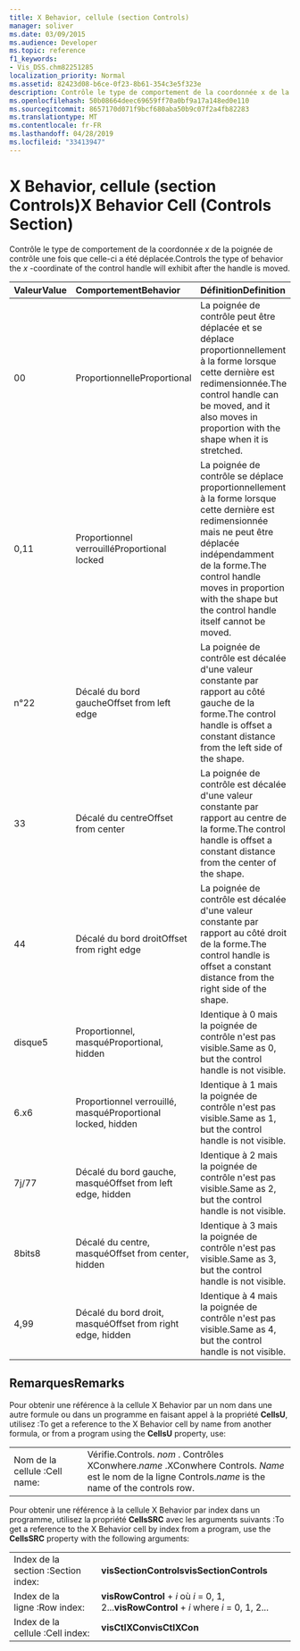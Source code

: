 ```yaml
---
title: X Behavior, cellule (section Controls)
manager: soliver
ms.date: 03/09/2015
ms.audience: Developer
ms.topic: reference
f1_keywords:
- Vis_DSS.chm82251285
localization_priority: Normal
ms.assetid: 82423d08-b6ce-0f23-8b61-354c3e5f323e
description: Contrôle le type de comportement de la coordonnée x de la poignée de contrôle une fois que celle-ci a été déplacée.
ms.openlocfilehash: 50b08664deec69659ff70a0bf9a17a148ed0e110
ms.sourcegitcommit: 8657170d071f9bcf680aba50b9c07f2a4fb82283
ms.translationtype: MT
ms.contentlocale: fr-FR
ms.lasthandoff: 04/28/2019
ms.locfileid: "33413947"
---
```

# <a name="x-behavior-cell-controls-section"></a><span data-ttu-id="a33a5-103">X Behavior, cellule (section Controls)</span><span class="sxs-lookup"><span data-stu-id="a33a5-103">X Behavior Cell (Controls Section)</span></span>

<span data-ttu-id="a33a5-104">Contrôle le type de comportement de la coordonnée *x* de la poignée de contrôle une fois que celle-ci a été déplacée.</span><span class="sxs-lookup"><span data-stu-id="a33a5-104">Controls the type of behavior the  *x*  -coordinate of the control handle will exhibit after the handle is moved.</span></span> 
  
|<span data-ttu-id="a33a5-105">**Valeur**</span><span class="sxs-lookup"><span data-stu-id="a33a5-105">**Value**</span></span>|<span data-ttu-id="a33a5-106">**Comportement**</span><span class="sxs-lookup"><span data-stu-id="a33a5-106">**Behavior**</span></span>|<span data-ttu-id="a33a5-107">**Définition**</span><span class="sxs-lookup"><span data-stu-id="a33a5-107">**Definition**</span></span>|<span data-ttu-id="a33a5-108">**Constante d'automation**</span><span class="sxs-lookup"><span data-stu-id="a33a5-108">**Automation constant**</span></span>|
|:-----|:-----|:-----|:-----|
| <span data-ttu-id="a33a5-109">0</span><span class="sxs-lookup"><span data-stu-id="a33a5-109">0</span></span>  <br/> | <span data-ttu-id="a33a5-110">Proportionnelle</span><span class="sxs-lookup"><span data-stu-id="a33a5-110">Proportional</span></span>  <br/> | <span data-ttu-id="a33a5-111">La poignée de contrôle peut être déplacée et se déplace proportionnellement à la forme lorsque cette dernière est redimensionnée.</span><span class="sxs-lookup"><span data-stu-id="a33a5-111">The control handle can be moved, and it also moves in proportion with the shape when it is stretched.</span></span>  <br/> |<span data-ttu-id="a33a5-112">**visCtlProportional**</span><span class="sxs-lookup"><span data-stu-id="a33a5-112">**visCtlProportional**</span></span> <br/> |
| <span data-ttu-id="a33a5-113">0,1</span><span class="sxs-lookup"><span data-stu-id="a33a5-113">1</span></span>  <br/> | <span data-ttu-id="a33a5-114">Proportionnel verrouillé</span><span class="sxs-lookup"><span data-stu-id="a33a5-114">Proportional locked</span></span>  <br/> | <span data-ttu-id="a33a5-115">La poignée de contrôle se déplace proportionnellement à la forme lorsque cette dernière est redimensionnée mais ne peut être déplacée indépendamment de la forme.</span><span class="sxs-lookup"><span data-stu-id="a33a5-115">The control handle moves in proportion with the shape but the control handle itself cannot be moved.</span></span>  <br/> |<span data-ttu-id="a33a5-116">**visCtlLocked**</span><span class="sxs-lookup"><span data-stu-id="a33a5-116">**visCtlLocked**</span></span> <br/> |
| <span data-ttu-id="a33a5-117">n°2</span><span class="sxs-lookup"><span data-stu-id="a33a5-117">2</span></span>  <br/> | <span data-ttu-id="a33a5-118">Décalé du bord gauche</span><span class="sxs-lookup"><span data-stu-id="a33a5-118">Offset from left edge</span></span>  <br/> | <span data-ttu-id="a33a5-119">La poignée de contrôle est décalée d'une valeur constante par rapport au côté gauche de la forme.</span><span class="sxs-lookup"><span data-stu-id="a33a5-119">The control handle is offset a constant distance from the left side of the shape.</span></span>  <br/> |<span data-ttu-id="a33a5-120">**visCtlOffsetMin**</span><span class="sxs-lookup"><span data-stu-id="a33a5-120">**visCtlOffsetMin**</span></span> <br/> |
| <span data-ttu-id="a33a5-121">3</span><span class="sxs-lookup"><span data-stu-id="a33a5-121">3</span></span>  <br/> | <span data-ttu-id="a33a5-122">Décalé du centre</span><span class="sxs-lookup"><span data-stu-id="a33a5-122">Offset from center</span></span>  <br/> | <span data-ttu-id="a33a5-123">La poignée de contrôle est décalée d'une valeur constante par rapport au centre de la forme.</span><span class="sxs-lookup"><span data-stu-id="a33a5-123">The control handle is offset a constant distance from the center of the shape.</span></span>  <br/> |<span data-ttu-id="a33a5-124">**visCtlOffsetMid**</span><span class="sxs-lookup"><span data-stu-id="a33a5-124">**visCtlOffsetMid**</span></span> <br/> |
| <span data-ttu-id="a33a5-125">4</span><span class="sxs-lookup"><span data-stu-id="a33a5-125">4</span></span>  <br/> | <span data-ttu-id="a33a5-126">Décalé du bord droit</span><span class="sxs-lookup"><span data-stu-id="a33a5-126">Offset from right edge</span></span>  <br/> | <span data-ttu-id="a33a5-127">La poignée de contrôle est décalée d'une valeur constante par rapport au côté droit de la forme.</span><span class="sxs-lookup"><span data-stu-id="a33a5-127">The control handle is offset a constant distance from the right side of the shape.</span></span>  <br/> |<span data-ttu-id="a33a5-128">**visCtlOffsetMax**</span><span class="sxs-lookup"><span data-stu-id="a33a5-128">**visCtlOffsetMax**</span></span> <br/> |
| <span data-ttu-id="a33a5-129">disque</span><span class="sxs-lookup"><span data-stu-id="a33a5-129">5</span></span>  <br/> | <span data-ttu-id="a33a5-130">Proportionnel, masqué</span><span class="sxs-lookup"><span data-stu-id="a33a5-130">Proportional, hidden</span></span>  <br/> | <span data-ttu-id="a33a5-131">Identique à 0 mais la poignée de contrôle n'est pas visible.</span><span class="sxs-lookup"><span data-stu-id="a33a5-131">Same as 0, but the control handle is not visible.</span></span>  <br/> |<span data-ttu-id="a33a5-132">**visCtlProportionalHidden**</span><span class="sxs-lookup"><span data-stu-id="a33a5-132">**visCtlProportionalHidden**</span></span> <br/> |
| <span data-ttu-id="a33a5-133">6.x</span><span class="sxs-lookup"><span data-stu-id="a33a5-133">6</span></span>  <br/> | <span data-ttu-id="a33a5-134">Proportionnel verrouillé, masqué</span><span class="sxs-lookup"><span data-stu-id="a33a5-134">Proportional locked, hidden</span></span>  <br/> | <span data-ttu-id="a33a5-135">Identique à 1 mais la poignée de contrôle n'est pas visible.</span><span class="sxs-lookup"><span data-stu-id="a33a5-135">Same as 1, but the control handle is not visible.</span></span>  <br/> |<span data-ttu-id="a33a5-136">**visCtlLockedHiddenv**</span><span class="sxs-lookup"><span data-stu-id="a33a5-136">**visCtlLockedHiddenv**</span></span> <br/> |
| <span data-ttu-id="a33a5-137">7j/7</span><span class="sxs-lookup"><span data-stu-id="a33a5-137">7</span></span>  <br/> | <span data-ttu-id="a33a5-138">Décalé du bord gauche, masqué</span><span class="sxs-lookup"><span data-stu-id="a33a5-138">Offset from left edge, hidden</span></span>  <br/> | <span data-ttu-id="a33a5-139">Identique à 2 mais la poignée de contrôle n'est pas visible.</span><span class="sxs-lookup"><span data-stu-id="a33a5-139">Same as 2, but the control handle is not visible.</span></span>  <br/> |<span data-ttu-id="a33a5-140">**visCtlOffsetMinHidden**</span><span class="sxs-lookup"><span data-stu-id="a33a5-140">**visCtlOffsetMinHidden**</span></span> <br/> |
| <span data-ttu-id="a33a5-141">8bits</span><span class="sxs-lookup"><span data-stu-id="a33a5-141">8</span></span>  <br/> | <span data-ttu-id="a33a5-142">Décalé du centre, masqué</span><span class="sxs-lookup"><span data-stu-id="a33a5-142">Offset from center, hidden</span></span>  <br/> | <span data-ttu-id="a33a5-143">Identique à 3 mais la poignée de contrôle n'est pas visible.</span><span class="sxs-lookup"><span data-stu-id="a33a5-143">Same as 3, but the control handle is not visible.</span></span>  <br/> |<span data-ttu-id="a33a5-144">**visCtlOffsetMidHidden**</span><span class="sxs-lookup"><span data-stu-id="a33a5-144">**visCtlOffsetMidHidden**</span></span> <br/> |
| <span data-ttu-id="a33a5-145">4,9</span><span class="sxs-lookup"><span data-stu-id="a33a5-145">9</span></span>  <br/> | <span data-ttu-id="a33a5-146">Décalé du bord droit, masqué</span><span class="sxs-lookup"><span data-stu-id="a33a5-146">Offset from right edge, hidden</span></span>  <br/> | <span data-ttu-id="a33a5-147">Identique à 4 mais la poignée de contrôle n'est pas visible.</span><span class="sxs-lookup"><span data-stu-id="a33a5-147">Same as 4, but the control handle is not visible.</span></span>  <br/> |<span data-ttu-id="a33a5-148">**visCtlOffsetMaxHidden**</span><span class="sxs-lookup"><span data-stu-id="a33a5-148">**visCtlOffsetMaxHidden**</span></span> <br/> |
   
## <a name="remarks"></a><span data-ttu-id="a33a5-149">Remarques</span><span class="sxs-lookup"><span data-stu-id="a33a5-149">Remarks</span></span>

<span data-ttu-id="a33a5-150">Pour obtenir une référence à la cellule X Behavior par un nom dans une autre formule ou dans un programme en faisant appel à la propriété **CellsU**, utilisez :</span><span class="sxs-lookup"><span data-stu-id="a33a5-150">To get a reference to the X Behavior cell by name from another formula, or from a program using the **CellsU** property, use:</span></span> 
  
|||
|:-----|:-----|
| <span data-ttu-id="a33a5-151">Nom de la cellule :</span><span class="sxs-lookup"><span data-stu-id="a33a5-151">Cell name:</span></span>  <br/> | <span data-ttu-id="a33a5-152">Vérifie.</span><span class="sxs-lookup"><span data-stu-id="a33a5-152">Controls.</span></span>  <span data-ttu-id="a33a5-153">*nom* . Contrôles XConwhere.</span><span class="sxs-lookup"><span data-stu-id="a33a5-153">*name*  .XConwhere Controls.</span></span>  <span data-ttu-id="a33a5-154">*Name* est le nom de la ligne Controls.</span><span class="sxs-lookup"><span data-stu-id="a33a5-154">*name*  is the name of the controls row.</span></span>  <br/> |
   
<span data-ttu-id="a33a5-155">Pour obtenir une référence à la cellule X Behavior par index dans un programme, utilisez la propriété **CellsSRC** avec les arguments suivants :</span><span class="sxs-lookup"><span data-stu-id="a33a5-155">To get a reference to the X Behavior cell by index from a program, use the **CellsSRC** property with the following arguments:</span></span> 
  
|||
|:-----|:-----|
| <span data-ttu-id="a33a5-156">Index de la section :</span><span class="sxs-lookup"><span data-stu-id="a33a5-156">Section index:</span></span>  <br/> |<span data-ttu-id="a33a5-157">**visSectionControls**</span><span class="sxs-lookup"><span data-stu-id="a33a5-157">**visSectionControls**</span></span> <br/> |
| <span data-ttu-id="a33a5-158">Index de la ligne :</span><span class="sxs-lookup"><span data-stu-id="a33a5-158">Row index:</span></span>  <br/> |<span data-ttu-id="a33a5-159">**visRowControl** +  *i* où *i* = 0, 1, 2...</span><span class="sxs-lookup"><span data-stu-id="a33a5-159">**visRowControl** +  *i*            where  *i*  = 0, 1, 2...</span></span>  <br/> |
| <span data-ttu-id="a33a5-160">Index de la cellule :</span><span class="sxs-lookup"><span data-stu-id="a33a5-160">Cell index:</span></span>  <br/> |<span data-ttu-id="a33a5-161">**visCtlXCon**</span><span class="sxs-lookup"><span data-stu-id="a33a5-161">**visCtlXCon**</span></span> <br/> |
   

